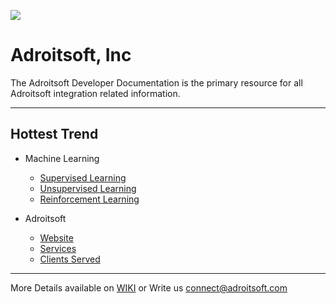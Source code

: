 
![](http://adroitsoft.com/images/AdroitsoftLogo_350x74_2.png)

<link rel="shortcut icon" type="image/png" href="https://dcv5wf39cuky3.cloudfront.net/favicons/favicon-32x32.png">

# Adroitsoft, Inc 
The Adroitsoft Developer Documentation is the primary resource for all Adroitsoft integration related information.

----------

## Hottest Trend
 + Machine Learning
   - [Supervised Learning](/faissal91/Adroitsoft/blob/master/Supervised-Learning.md)
   - [Unsupervised Learning]()
   - [Reinforcement  Learning]()
   
 + Adroitsoft
   - [Website](http://adroitsoft.com/)
   - [Services](http://adroitsoft.com/services.aspx)
   - [Clients Served](http://adroitsoft.com/aboutus.aspx)
 

***
More Details available on [WIKI]() 
or 
Write us [connect@adroitsoft.com](mailto:connect@adroitsoft.com)
